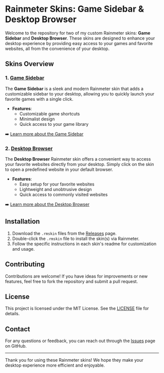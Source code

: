 # Rainmeter Skins: Game Sidebar & Desktop Browser

Welcome to the repository for two of my custom Rainmeter skins: **Game Sidebar** and **Desktop Browser**. These skins are designed to enhance your desktop experience by providing easy access to your games and favorite websites, all from the convenience of your desktop.

## Skins Overview

### 1. [Game Sidebar](GameSidebar/README.md)

The **Game Sidebar** is a sleek and modern Rainmeter skin that adds a customizable sidebar to your desktop, allowing you to quickly launch your favorite games with a single click.

- **Features**:
  - Customizable game shortcuts
  - Minimalist design
  - Quick access to your game library

➡️ [Learn more about the Game Sidebar](https://github.com/Amiru2007/Rainmeter-Skins/blob/main/Game-bar/Modern%20Sidebar/README.md)

### 2. [Desktop Browser](DesktopBrowser/README.md)

The **Desktop Browser** Rainmeter skin offers a convenient way to access your favorite websites directly from your desktop. Simply click on the skin to open a predefined website in your default browser.

- **Features**:
  - Easy setup for your favorite websites
  - Lightweight and unobtrusive design
  - Quick access to commonly visited websites

➡️ [Learn more about the Desktop Browser](https://github.com/Amiru2007/Rainmeter-Skins/blob/main/Game-shortcuts/Readme.md)

## Installation

1. Download the `.rmskin` files from the [Releases](https://github.com/yourusername/rainmeter-skins/releases) page.
2. Double-click the `.rmskin` file to install the skin(s) via Rainmeter.
3. Follow the specific instructions in each skin's readme for customization and usage.

## Contributing

Contributions are welcome! If you have ideas for improvements or new features, feel free to fork the repository and submit a pull request.

## License

This project is licensed under the MIT License. See the [LICENSE](LICENSE) file for details.

## Contact

For any questions or feedback, you can reach out through the [Issues](https://github.com/yourusername/rainmeter-skins/issues) page on GitHub.

---

Thank you for using these Rainmeter skins! We hope they make your desktop experience more efficient and enjoyable.
